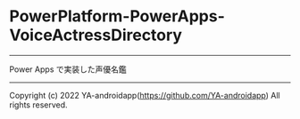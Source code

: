 # PowerPlatform-PowerApps-VoiceActressDirectory

---

Power Apps で実装した声優名鑑

---

Copyright (c) 2022 YA-androidapp(https://github.com/YA-androidapp) All rights reserved.
